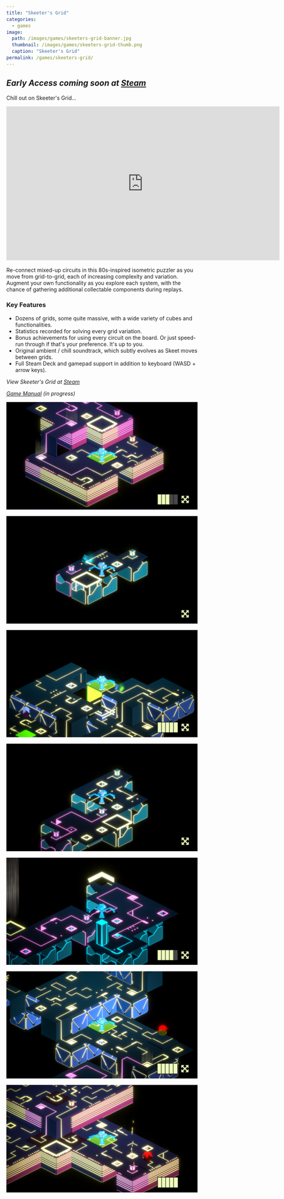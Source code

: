 ```yaml
---
title: "Skeeter's Grid"
categories:
  - games
image:
  path: /images/games/skeeters-grid-banner.jpg
  thumbnail: /images/games/skeeters-grid-thumb.png
  caption: "Skeeter's Grid"
permalink: /games/skeeters-grid/ 
---
```

*Early Access coming soon at [Steam](https://store.steampowered.com/app/1773440/Skeeters_Grid/)*
---

Chill out on Skeeter's Grid...

<iframe width="720" height="405" src="https://www.youtube.com/embed/Ur89qu4M7bw?controls=0" title="YouTube video player" frameborder="0" allow="accelerometer; autoplay; clipboard-write; encrypted-media; gyroscope; picture-in-picture" allowfullscreen></iframe>

Re-connect mixed-up circuits in this 80s-inspired isometric puzzler as you move from grid-to-grid, each of increasing complexity and variation. Augment your own functionality as you explore each system, with the chance of gathering additional collectable components during replays.

### Key Features
* Dozens of grids, some quite massive, with a wide variety of cubes and functionalities.
* Statistics recorded for solving every grid variation.
* Bonus achievements for using every circuit on the board. Or just speed-run through if that's your preference. It's up to you.
* Original ambient / chill soundtrack, which subtly evolves as Skeet moves between grids.
* Full Steam Deck and gamepad support in addition to keyboard (WASD + arrow keys).

*View Skeeter's Grid at [Steam](https://store.steampowered.com/app/1773440/Skeeters_Grid/)*

*[Game Manual](https://www.strangeshuttle.com/games/skeeters-grid-manual/) (in progress)*

![Skeeter's Grid Screenshot](/images/games/ea/0.1.2.png)

![Skeeter's Grid Screenshot](/images/games/ea/0.0.0.png)

![Skeeter's Grid Screenshot](/images/games/ea/0.2.4.png)

![Skeeter's Grid Screenshot](/images/games/ea/0.0.2.png)

![Skeeter's Grid Screenshot](/images/games/ea/0.0.5.png)

![Skeeter's Grid Screenshot](/images/games/ea/0.2.3.png)

![Skeeter's Grid Screenshot](/images/games/ea/0.1.4.png)
